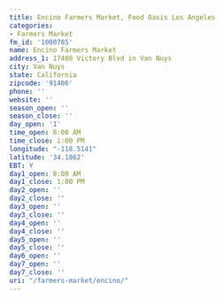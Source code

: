 ```yaml
---
title: Encino Farmers Market, Food Oasis Los Angeles
categories:
- Farmers Market
fm_id: '1000785'
name: Encino Farmers Market
address_1: 17400 Victory Blvd in Van Nuys
city: Van Nuys
state: California
zipcode: '91406'
phone: ''
website: ''
season_open: ''
season_close: ''
day_open: '1'
time_open: 8:00 AM
time_close: 1:00 PM
longitude: "-118.5141"
latitude: '34.1862'
EBT: Y
day1_open: 8:00 AM
day1_close: 1:00 PM
day2_open: ''
day2_close: ''
day3_open: ''
day3_close: ''
day4_open: ''
day4_close: ''
day5_open: ''
day5_close: ''
day6_open: ''
day7_open: ''
day7_close: ''
uri: "/farmers-market/encino/"
---
```


